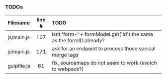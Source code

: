 ### TODOs
| Filename | line # | TODO
|:------|:------:|:------
| js/main.js | 107 | isnt 'form-' + formModel.get('id') the same as the formID already?
| js/main.js | 171 | ask for an endpoint to process those special merge tags
| gulpfile.js | 61 | fix, sourcemaps do not seem to work (switch to webpack?)